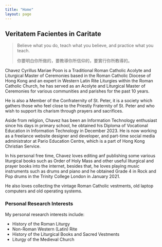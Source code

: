 ```yaml
---
title: "Home"
layout: page
---
```


## Veritatem Facientes in Caritate

> Believe what you do, teach what you believe, and practice what you teach.
>
> 你要明白你所做的，要教導你所信仰的，要實行你所教導的。

Chavez Cyrillus Mariae Poon is a Traditional Roman Catholic Acolyte and Liturgical Master of Ceremonies based in the Roman Catholic Diocese of Hong Kong and an expert in Western Latin Rite Liturgies within the Roman Catholic Church, he has served as an Acolyte and Liturgical Master of Ceremonies for various communities and parishes for the past 10 years.

He is also a Member of the Confraternity of St. Peter, it is a society which gathers those who feel close to the Priestly Fraternity of St. Peter and who wish to support its charism through prayers and sacrifices.

Aside from religion, Chavez has been an Information Technology enthusiast since his days in primary school, he obtained his Diploma of Vocational Education in Information Technology in December 2023. He is now working as a freelance website designer and developer, and part-time social media administrator at Pario Education Centre, which is a part of Hong Kong Christian Service.

In his personal free time, Chavez loves editing anf publishing some various liturgical books such as Order of Holy Mass and other useful liturgical and prayer books into the internet, besides that, he loves playing music instruments such as drums and piano and he obtained Grade 4 in Rock and Pop drums in the Trinity College London in January 2021.

He also loves collecting the vintage Roman Catholic vestments, old laptop computers and old operating systems.

### Personal Research Interests

My personal research interests include:

* History of the Roman Liturgy
* Non-Roman Western (Latin) Rite
* History of the Liturgical Books and Sacred Vestments
* Liturgy of the Medieval Church
